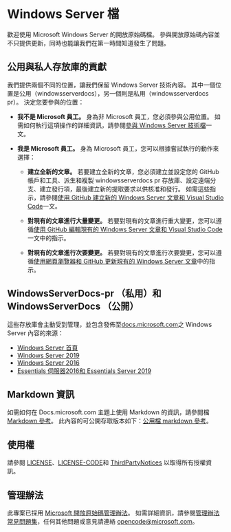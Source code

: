 # <a name="windows-server-documentation"></a>Windows Server 檔

歡迎使用 Microsoft Windows Server 的開放原始碼檔。 參與開放原始碼內容並不只提供更新，同時也能讓我們在第一時間知道發生了問題。

## <a name="public-vs-private-repo-contributions"></a>公用與私人存放庫的貢獻

我們提供兩個不同的位置，讓我們保留 Windows Server 技術內容。 其中一個位置是公用（windowsserverdocs），另一個則是私用（windowsserverdocs pr）。 決定您要參與的位置：

- **我不是 Microsoft 員工。** 身為非 Microsoft 員工，您必須參與公用位置。 如需如何執行這項操作的詳細資訊，請參閱[參與 Windows Server 技術檔](https://github.com/MicrosoftDocs/windowsserverdocs/blob/master/CONTRIBUTING.md)一文。

- **我是 Microsoft 員工。** 身為 Microsoft 員工，您可以根據嘗試執行的動作來選擇：

    - **建立全新的文章。** 若要建立全新的文章，您必須建立並設定您的 GitHub 帳戶和工具、派生和複製 windowsserverdocs pr 存放庫、設定遠端分支、建立發行項，最後建立新的提取要求以供核准和發行。 如需這些指示，請參閱[使用 GitHub 建立新的 Windows Server 文章和 Visual Studio Code](https://github.com/MicrosoftDocs/windowsserverdocs/blob/master/Contributor-guide/create-new-using-github.md)一文。

    - **對現有的文章進行大量變更。** 若要對現有的文章進行重大變更，您可以遵循[使用 GitHub 編輯現有的 Windows Server 文章和 Visual Studio Code](https://github.com/MicrosoftDocs/windowsserverdocs/blob/master/Contributor-guide/edit-existing-using-github.md)一文中的指示。

    - **對現有的文章進行次要變更。** 若要對現有的文章進行次要變更，您可以遵循[使用網頁瀏覽器和 GitHub 更新現有的 Windows Server 文章](https://github.com/MicrosoftDocs/windowsserverdocs/blob/master/Contributor-guide/github-browser-updates.md)中的指示。

## <a name="windowsserverdocs-pr-private-and-windowsserverdocs-public"></a>WindowsServerDocs-pr （私用）和 WindowsServerDocs （公開）

這些存放庫會主動受到管理，並包含發佈至[docs.microsoft.com](https://docs.microsoft.com)之 Windows Server 內容的來源：

- [Windows Server 首頁](https://docs.microsoft.com/windows-server/)
- [Windows Server 2019](https://docs.microsoft.com/windows-server/get-started-19/get-started-19)
- [Windows Server 2016](https://docs.microsoft.com/windows-server/get-started/server-basics)
- [Essentials 伺服器2016和 Essentials Server 2019](https://docs.microsoft.com/windows-server-essentials/get-started/get-started)

## <a name="markdown-info"></a>Markdown 資訊

如需如何在 Docs.microsoft.com 主題上使用 Markdown 的資訊，請參閱檔[Markdown 參考](https://review.docs.microsoft.com/help/contribute/markdown-reference?branch=master)。 此內容的可公開存取版本如下：[公用檔 markdown 參考](https://docs.microsoft.com/contribute/how-to-write-use-markdown)。

## <a name="license"></a>使用權

請參閱 [LICENSE](https://github.com/MicrosoftDocs/windowsserverdocs-pr/blob/master/LICENSE)、[LICENSE-CODE](https://github.com/MicrosoftDocs/windowsserverdocs-pr/blob/master/LICENSE-CODE)和 [ThirdPartyNotices](https://github.com/MicrosoftDocs/windowsserverdocs-pr/blob/master/ThirdPartyNotices) 以取得所有授權資訊。

## <a name="code-of-conduct"></a>管理辦法

此專案已採用 [Microsoft 開放原始碼管理辦法](https://opensource.microsoft.com/codeofconduct/)。 如需詳細資訊，請參閱[管理辦法常見問題集](https://opensource.microsoft.com/codeofconduct/faq/)，任何其他問題或意見請連絡 [opencode@microsoft.com](mailto:opencode@microsoft.com)。
